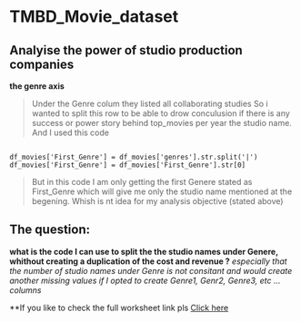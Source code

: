 # TMBD_Movie_dataset
## Analyise the power of studio production companies

**the genre axis**
> Under the Genre colum they listed all collaborating studies
> So i wanted to split this row to be able to drow conculusion if there is any success or power story behind top_movies per year the studio name.
> And I used this code

````

df_movies['First_Genre'] = df_movies['genres'].str.split('|')
df_movies['First_Genre'] = df_movies['First_Genre'].str[0]

````

> But in this code I am only getting the first Genere stated as First_Genre
> which will give me only the studio name mentioned at the begening. Whish is nt idea for my analysis objective (stated above)

## The question:
**what is the code I can use to split the the studio names under Genere, whithout creating a duplication of the cost and revenue ?**
_especially that the number of studio names under Genre is not consitant and would create another missing values if I opted to create Genre1, Genr2, Genre3, etc ... columns_

**If you like to check the full worksheet link pls [Click here](file:///Users/nizarabousaab/Downloads/investigate-a-dataset-template%20(1).html)
